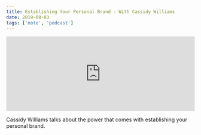 ```yaml
---
title: Establishing Your Personal Brand - With Cassidy Williams
date: 2019-08-03
tags: ['note', 'podcast']
---
```


<iframe height="200px" width="100%" frameborder="no" scrolling="no" seamless src="https://player.simplecast.com/03bf57d4-e3d6-4922-88cb-5d23b713104a?dark=false"></iframe>

Cassidy Williams talks about the power that comes with establishing your personal brand.
